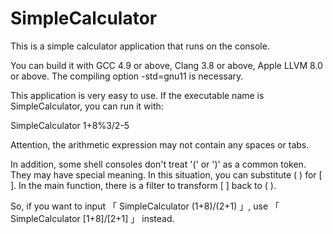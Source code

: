 # SimpleCalculator
This is a simple calculator application that runs on the console.

You can build it with GCC 4.9 or above, Clang 3.8 or above, Apple LLVM 8.0 or above. The compiling option -std=gnu11 is necessary.

This application is very easy to use. If the executable name is SimpleCalculator, you can run it with:

SimpleCalculator 1+8%3/2-5

Attention, the arithmetic expression may not contain any spaces or tabs.

In addition, some shell consoles don't treat '(' or ')' as a common token. They may have special meaning. In this situation, you can substitute ( ) for [ ]. In the main function, there is a filter to transform [ ] back to ( ).

So, if you want to input 「 SimpleCalculator (1+8)/(2+1) 」, use 「 SimpleCalculator [1+8]/[2+1] 」 instead.

